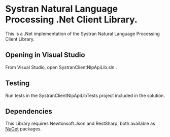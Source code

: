 ﻿Systran Natural Language Processing .Net Client Library.
===================
This is a .Net implementation of the Systran Natural Language Processing Client Library.


Opening in Visual Studio 
-------------

From Visual Studio, open SystranClientNlpApiLib.sln .


Testing
-------------

Run tests in the SystranClientNlpApiLibTests project included in the solution.


Dependencies
-------------

This Library requires Newtonsoft.Json and RestSharp, both available as [NuGet](https://www.nuget.org/) packages.
